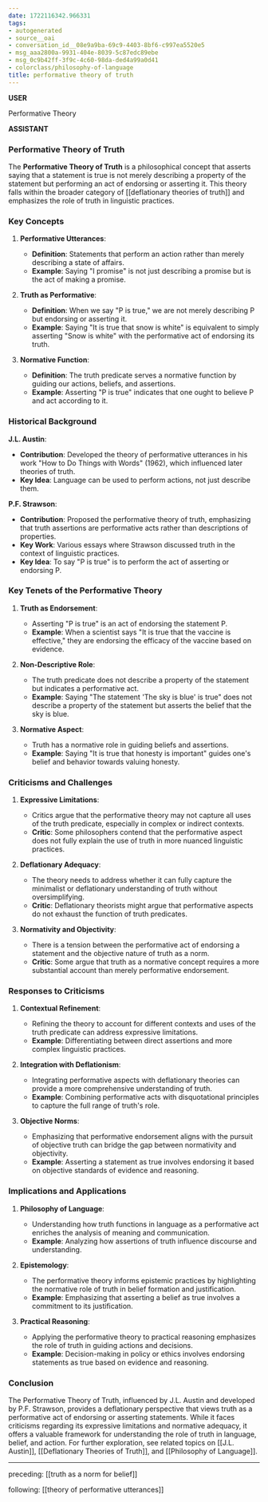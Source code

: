 ```yaml
---
date: 1722116342.966331
tags:
- autogenerated
- source__oai
- conversation_id__08e9a9ba-69c9-4403-8bf6-c997ea5520e5
- msg_aaa2800a-9931-404e-8039-5c87edc89ebe
- msg_0c9b42ff-3f9c-4c60-98da-ded4a99a0d41
- colorclass/philosophy-of-language
title: performative theory of truth
---
```


**USER**

Performative Theory


**ASSISTANT**

### Performative Theory of Truth

The **Performative Theory of Truth** is a philosophical concept that asserts saying that a statement is true is not merely describing a property of the statement but performing an act of endorsing or asserting it. This theory falls within the broader category of [[deflationary theories of truth]] and emphasizes the role of truth in linguistic practices.

### Key Concepts

1. **Performative Utterances**:
   - **Definition**: Statements that perform an action rather than merely describing a state of affairs.
   - **Example**: Saying "I promise" is not just describing a promise but is the act of making a promise.

2. **Truth as Performative**:
   - **Definition**: When we say "P is true," we are not merely describing P but endorsing or asserting it.
   - **Example**: Saying "It is true that snow is white" is equivalent to simply asserting "Snow is white" with the performative act of endorsing its truth.

3. **Normative Function**:
   - **Definition**: The truth predicate serves a normative function by guiding our actions, beliefs, and assertions.
   - **Example**: Asserting "P is true" indicates that one ought to believe P and act according to it.

### Historical Background

**J.L. Austin**:
- **Contribution**: Developed the theory of performative utterances in his work "How to Do Things with Words" (1962), which influenced later theories of truth.
- **Key Idea**: Language can be used to perform actions, not just describe them.

**P.F. Strawson**:
- **Contribution**: Proposed the performative theory of truth, emphasizing that truth assertions are performative acts rather than descriptions of properties.
- **Key Work**: Various essays where Strawson discussed truth in the context of linguistic practices.
- **Key Idea**: To say "P is true" is to perform the act of asserting or endorsing P.

### Key Tenets of the Performative Theory

1. **Truth as Endorsement**:
   - Asserting "P is true" is an act of endorsing the statement P.
   - **Example**: When a scientist says "It is true that the vaccine is effective," they are endorsing the efficacy of the vaccine based on evidence.

2. **Non-Descriptive Role**:
   - The truth predicate does not describe a property of the statement but indicates a performative act.
   - **Example**: Saying "The statement 'The sky is blue' is true" does not describe a property of the statement but asserts the belief that the sky is blue.

3. **Normative Aspect**:
   - Truth has a normative role in guiding beliefs and assertions.
   - **Example**: Saying "It is true that honesty is important" guides one's belief and behavior towards valuing honesty.

### Criticisms and Challenges

1. **Expressive Limitations**:
   - Critics argue that the performative theory may not capture all uses of the truth predicate, especially in complex or indirect contexts.
   - **Critic**: Some philosophers contend that the performative aspect does not fully explain the use of truth in more nuanced linguistic practices.

2. **Deflationary Adequacy**:
   - The theory needs to address whether it can fully capture the minimalist or deflationary understanding of truth without oversimplifying.
   - **Critic**: Deflationary theorists might argue that performative aspects do not exhaust the function of truth predicates.

3. **Normativity and Objectivity**:
   - There is a tension between the performative act of endorsing a statement and the objective nature of truth as a norm.
   - **Critic**: Some argue that truth as a normative concept requires a more substantial account than merely performative endorsement.

### Responses to Criticisms

1. **Contextual Refinement**:
   - Refining the theory to account for different contexts and uses of the truth predicate can address expressive limitations.
   - **Example**: Differentiating between direct assertions and more complex linguistic practices.

2. **Integration with Deflationism**:
   - Integrating performative aspects with deflationary theories can provide a more comprehensive understanding of truth.
   - **Example**: Combining performative acts with disquotational principles to capture the full range of truth's role.

3. **Objective Norms**:
   - Emphasizing that performative endorsement aligns with the pursuit of objective truth can bridge the gap between normativity and objectivity.
   - **Example**: Asserting a statement as true involves endorsing it based on objective standards of evidence and reasoning.

### Implications and Applications

1. **Philosophy of Language**:
   - Understanding how truth functions in language as a performative act enriches the analysis of meaning and communication.
   - **Example**: Analyzing how assertions of truth influence discourse and understanding.

2. **Epistemology**:
   - The performative theory informs epistemic practices by highlighting the normative role of truth in belief formation and justification.
   - **Example**: Emphasizing that asserting a belief as true involves a commitment to its justification.

3. **Practical Reasoning**:
   - Applying the performative theory to practical reasoning emphasizes the role of truth in guiding actions and decisions.
   - **Example**: Decision-making in policy or ethics involves endorsing statements as true based on evidence and reasoning.

### Conclusion

The Performative Theory of Truth, influenced by J.L. Austin and developed by P.F. Strawson, provides a deflationary perspective that views truth as a performative act of endorsing or asserting statements. While it faces criticisms regarding its expressive limitations and normative adequacy, it offers a valuable framework for understanding the role of truth in language, belief, and action. For further exploration, see related topics on [[J.L. Austin]], [[Deflationary Theories of Truth]], and [[Philosophy of Language]].


---

preceding: [[truth as a norm for belief]]  


following: [[theory of performative utterances]]